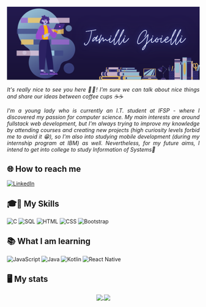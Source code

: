 
![capa github](https://github.com/jamilligioielli/jamilligioielli/blob/main/github_profile.png)  

<p align="justify" style="display: inline_block"> <i> It's really nice to see you here 👋😊! I'm sure we can talk about nice things and share our ideas between coffee cups ☕☕ </i> </p>
<p align="justify" style="display: inline_block"> <i> I'm a young lady who is currently an I.T. student at IFSP - where I discovered my passion for computer science. My main interests are around fullstack web development, but I'm always trying to improve my knowledge by attending courses and creating new projects (high curiosity levels forbid me to avoid it 😁), so I'm also into studying mobile development (during my internship program at IBM) as well. Nevertheless, for my future aims, I intend to get into college to study Information of Systems🧠 </i> </p>
  
## 🌐 How to reach me  
  <div style="display: inline_block">
  <a href="https://www.linkedin.com/in/jamilligioielli/" target="_blank"> <img alt="LinkedIn" src="https://img.shields.io/badge/linkedin-%230077B5.svg?style=for-the-badge&logo=linkedin&logoColor=white" target="_blank"> </a> 
  </div>
  
## 🎓🦉 My Skills
  <div style="display: inline_block"> 
    <img alt="C" src="https://img.shields.io/badge/C-00599C?style=for-the-badge&logo=c&logoColor=white"/>
    <img alt="SQL" src="https://img.shields.io/badge/MySQL-00000F?style=for-the-badge&logo=mysql&logoColor=whit"/>
    <img alt="HTML" src="https://img.shields.io/badge/HTML5-E34F26?style=for-the-badge&logo=html5&logoColor=white"/>
    <img alt="CSS" src="https://img.shields.io/badge/CSS3-1572B6?style=for-the-badge&logo=css3&logoColor=white"/>
    <img alt="Bootstrap" src="https://img.shields.io/badge/Bootstrap-563D7C?style=for-the-badge&logo=bootstrap&logoColor=white"/>
    
  </div>
  
## 📚 What I am learning  

  <div style="display: inline_block"> 
    <img alt="JavaScript" src="https://img.shields.io/badge/javascript-%23323330.svg?style=for-the-badge&logo=javascript&logoColor=%23F7DF1E"/>
    <img alt="Java" src="https://img.shields.io/badge/java-%23ED8B00.svg?style=for-the-badge&logo=java&logoColor=white"/>
    <img alt="Kotlin" src="https://img.shields.io/badge/Kotlin-0095D5?&style=for-the-badge&logo=kotlin&logoColor=white"/>
    <img alt="React Native" src="https://img.shields.io/badge/React_Native-20232A?style=for-the-badge&logo=react&logoColor=61DAFB"/>
    
  </div>
  
## 🖥️ My stats 
  <div align="center" style="display: inline_block">
    <a href="https://github.com/jamilligioielli">
       <img align="center"  src="https://github-readme-stats.vercel.app/api/top-langs/?username=jamilligioielli&hide=hack&layout=compact&theme=tokyonight" />
    </a>
     <a href="https://github.com/jamilligioielli">
        <img  align="center" height="165em" src="https://github-readme-stats.vercel.app/api?username=jamilligioielli&theme=tokyonight&show_icons=true"/>
      </a>
      </div>  

